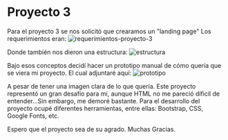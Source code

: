 
# Proyecto 3

Para el proyecto 3 se nos solicitó que crearamos un "landing page"
Los requerimientos eran:
![requerimientos-proyecto-3](https://github.com/user-attachments/assets/d2a34056-fa71-431b-bcca-babeb1edcae1)

Donde también nos dieron una estructura:
![estructura](https://github.com/user-attachments/assets/f2e13fa8-830d-4eae-89ca-1b42afefcd14)

Bajo esos conceptos decidí hacer un prototipo manual de cómo quería que se viera mi proyecto. El cual adjuntaré aquí:
![prototipo](https://github.com/user-attachments/assets/4062810b-f8d4-4b97-80a8-6fd8ed02500e)

A pesar de tener una imagen clara de lo que quería. Este proyecto representó un gran desafío para mí, aunque HTML no me pareció díficil de entender...Sin embargo, me demoré bastante.
Para el desarrollo del proyecto ocupé diferentes herramientas, entre ellas: Bootstrap, CSS, Google Fonts, etc.

Espero que el proyecto sea de su agrado.
Muchas Gracias.